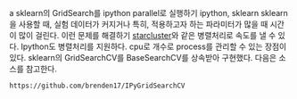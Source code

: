 a
sklearn의 GridSearch를 ipython parallel로 실행하기
ipython, sklearn
sklearn을 사용할 때, 실험 데이터가 커지거나 특히, 적용하고자 하는 파라미터가 많을 때 시간이 많이 걸린다. 이런 문제를 해결하기 [starcluster](http://star.mit.edu/cluster/)와 같은 병렬처리로 속도를 낼 수 있다.
Ipython도 병렬처리를 지원하다. cpu로 개수로 process를 관리할 수 있는 장점이 있다.
sklearn의 GridSearchCV를 BaseSearchCV를 상속받아 구현했다.
다음은 소스를 참고한다.

    https://github.com/brenden17/IPyGridSearchCV    
